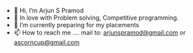 - 👋 Hi, I’m Arjun S Pramod 
- 👀 In love with Problem solving, Competitive programming.
- 🌱 I’m currently preparing for my placements
- 📫 How to reach me ....  mail to: arjunspramod@gmail.com or ascorncup@gmail.com
                           

<!---
ascorncup/ascorncup is a ✨ special ✨ repository because its `README.md` (this file) appears on your GitHub profile.
You can click the Preview link to take a look at your changes.
--->
